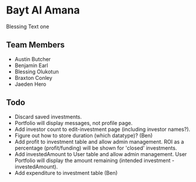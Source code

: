 <h1>Bayt Al Amana</h1>
<p>Blessing Text one</p>
<h2>Team Members</h2>
<ul>
<li>Austin Butcher</li>
<li>Benjamin Earl</li>
<li>Blessing Olukotun</li>
<li>Braxton Conley</li>
<li>Jaeden Hero</li>
</ul>
<h2>Todo</h2>
<ul>
<li>Discard saved investments.</li>
<li>Portfolio will display messages, not profile page.</li>
<li>Add investor count to edit-investment page (including investor names?).</li>
<li>Figure out how to store duration (which datatype)? (Ben)</li>
<li>Add profit to investment table and allow admin management. ROI as a percentage (profit/funding) will be shown for 'closed' investments.</li>
<li>Add investedAmount to User table and allow admin management. User Portfolio will display the amount remaining (intended investment - investedAmount).</li>
<li>Add expenditure to investment table (Ben)</li>

</ul>

